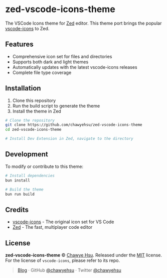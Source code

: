 # zed-vscode-icons-theme

The VSCode Icons theme for [Zed](https://zed.dev) editor. This theme port brings the popular [vscode-icons](https://github.com/vscode-icons/vscode-icons) to Zed.

## Features

- Comprehensive icon set for files and directories
- Supports both dark and light themes
- Automatically updates with the latest vscode-icons releases
- Complete file type coverage

## Installation

1. Clone this repository
2. Run the build script to generate the theme
3. Install the theme in Zed

```bash
# Clone the repository
git clone https://github.com/chawyehsu/zed-vscode-icons-theme
cd zed-vscode-icons-theme

# Install Dev Extension in Zed, navigate to the directory
```

## Development

To modify or contribute to this theme:

```bash
# Install dependencies
bun install

# Build the theme
bun run build
```

## Credits

- [vscode-icons](https://github.com/vscode-icons/vscode-icons) - The original icon set for VS Code
- [Zed](https://zed.dev) - The fast, multiplayer code editor

## License

**zed-vscode-icons-theme** © [Chawye Hsu](https://github.com/chawyehsu). Released under the [MIT](LICENSE) license.  
For the license of `vscode-icons`, please refer to its repo.

> [Blog](https://chawyehsu.com) · GitHub [@chawyehsu](https://github.com/chawyehsu) · Twitter [@chawyehsu](https://twitter.com/chawyehsu)
